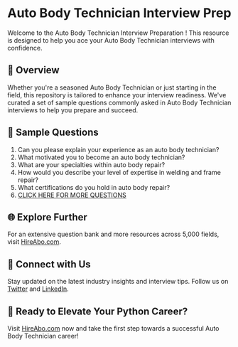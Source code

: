 # Auto Body Technician Interview Prep

Welcome to the Auto Body Technician Interview Preparation ! This resource is designed to help you ace your Auto Body Technician interviews with confidence.

## 🚀 Overview

Whether you're a seasoned Auto Body Technician or just starting in the field, this repository is tailored to enhance your interview readiness. We've curated a set of sample questions commonly asked in Auto Body Technician interviews to help you prepare and succeed.

## 📝 Sample Questions

1. Can you please explain your experience as an auto body technician?
2. What motivated you to become an auto body technician?
3. What are your specialties within auto body repair?
4. How would you describe your level of expertise in welding and frame repair?
5. What certifications do you hold in auto body repair?
6. [CLICK HERE FOR MORE QUESTIONS](https://hireabo.com/job/12_4_3/Auto%20Body%20Technician)

## 🌐 Explore Further

For an extensive question bank and more resources across 5,000 fields, visit [HireAbo.com](https://www.hireabo.com).

## 📱 Connect with Us

Stay updated on the latest industry insights and interview tips. Follow us on [Twitter](https://twitter.com/hireabo) and [LinkedIn](https://www.linkedin.com/in/hire-abo-3609972a8/).

## 🚀 Ready to Elevate Your Python Career?

Visit [HireAbo.com](https://www.hireabo.com) now and take the first step towards a successful Auto Body Technician career!